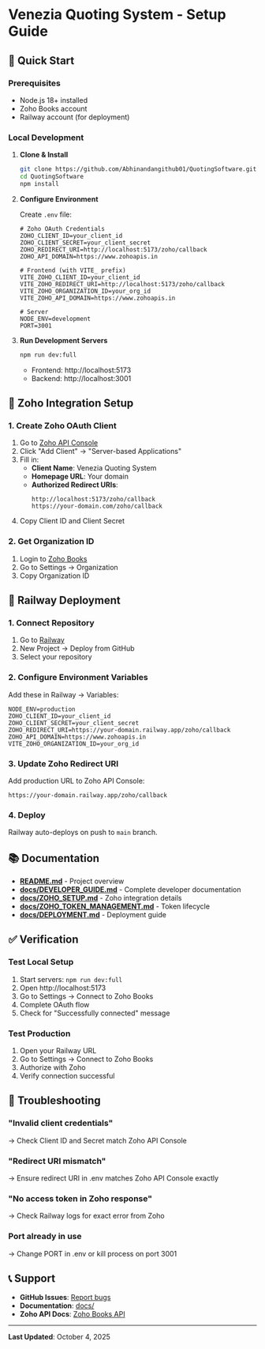 # Venezia Quoting System - Setup Guide

## 🚀 Quick Start

### Prerequisites
- Node.js 18+ installed
- Zoho Books account
- Railway account (for deployment)

### Local Development

1. **Clone & Install**
   ```bash
   git clone https://github.com/Abhinandangithub01/QuotingSoftware.git
   cd QuotingSoftware
   npm install
   ```

2. **Configure Environment**
   
   Create `.env` file:
   ```env
   # Zoho OAuth Credentials
   ZOHO_CLIENT_ID=your_client_id
   ZOHO_CLIENT_SECRET=your_client_secret
   ZOHO_REDIRECT_URI=http://localhost:5173/zoho/callback
   ZOHO_API_DOMAIN=https://www.zohoapis.in
   
   # Frontend (with VITE_ prefix)
   VITE_ZOHO_CLIENT_ID=your_client_id
   VITE_ZOHO_REDIRECT_URI=http://localhost:5173/zoho/callback
   VITE_ZOHO_ORGANIZATION_ID=your_org_id
   VITE_ZOHO_API_DOMAIN=https://www.zohoapis.in
   
   # Server
   NODE_ENV=development
   PORT=3001
   ```

3. **Run Development Servers**
   ```bash
   npm run dev:full
   ```
   
   - Frontend: http://localhost:5173
   - Backend: http://localhost:3001

## 🔗 Zoho Integration Setup

### 1. Create Zoho OAuth Client

1. Go to [Zoho API Console](https://api-console.zoho.in/)
2. Click "Add Client" → "Server-based Applications"
3. Fill in:
   - **Client Name**: Venezia Quoting System
   - **Homepage URL**: Your domain
   - **Authorized Redirect URIs**:
     ```
     http://localhost:5173/zoho/callback
     https://your-domain.com/zoho/callback
     ```
4. Copy Client ID and Client Secret

### 2. Get Organization ID

1. Login to [Zoho Books](https://books.zoho.in/)
2. Go to Settings → Organization
3. Copy Organization ID

## 🚂 Railway Deployment

### 1. Connect Repository

1. Go to [Railway](https://railway.app/)
2. New Project → Deploy from GitHub
3. Select your repository

### 2. Configure Environment Variables

Add these in Railway → Variables:

```env
NODE_ENV=production
ZOHO_CLIENT_ID=your_client_id
ZOHO_CLIENT_SECRET=your_client_secret
ZOHO_REDIRECT_URI=https://your-domain.railway.app/zoho/callback
ZOHO_API_DOMAIN=https://www.zohoapis.in
VITE_ZOHO_ORGANIZATION_ID=your_org_id
```

### 3. Update Zoho Redirect URI

Add production URL to Zoho API Console:
```
https://your-domain.railway.app/zoho/callback
```

### 4. Deploy

Railway auto-deploys on push to `main` branch.

## 📚 Documentation

- **[README.md](README.md)** - Project overview
- **[docs/DEVELOPER_GUIDE.md](docs/DEVELOPER_GUIDE.md)** - Complete developer documentation
- **[docs/ZOHO_SETUP.md](docs/ZOHO_SETUP.md)** - Zoho integration details
- **[docs/ZOHO_TOKEN_MANAGEMENT.md](docs/ZOHO_TOKEN_MANAGEMENT.md)** - Token lifecycle
- **[docs/DEPLOYMENT.md](docs/DEPLOYMENT.md)** - Deployment guide

## ✅ Verification

### Test Local Setup

1. Start servers: `npm run dev:full`
2. Open http://localhost:5173
3. Go to Settings → Connect to Zoho Books
4. Complete OAuth flow
5. Check for "Successfully connected" message

### Test Production

1. Open your Railway URL
2. Go to Settings → Connect to Zoho Books
3. Authorize with Zoho
4. Verify connection successful

## 🐛 Troubleshooting

### "Invalid client credentials"
→ Check Client ID and Secret match Zoho API Console

### "Redirect URI mismatch"
→ Ensure redirect URI in .env matches Zoho API Console exactly

### "No access token in Zoho response"
→ Check Railway logs for exact error from Zoho

### Port already in use
→ Change PORT in .env or kill process on port 3001

## 📞 Support

- **GitHub Issues**: [Report bugs](https://github.com/Abhinandangithub01/QuotingSoftware/issues)
- **Documentation**: [docs/](docs/)
- **Zoho API Docs**: [Zoho Books API](https://www.zoho.com/books/api/v3/)

---

**Last Updated**: October 4, 2025
